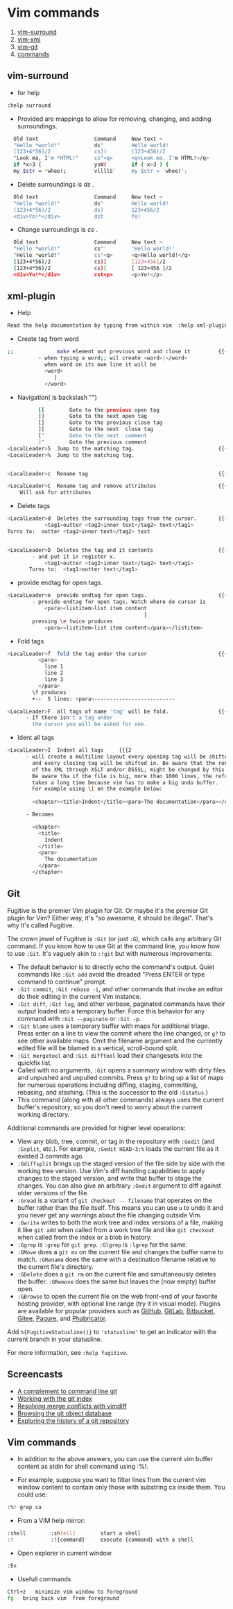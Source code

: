 # Vim commands
1. [vim-surround](#surround)
2. [vim-xml](#xml)
3. [vim-git](#git)
4. [commands](#cmd)

## vim-surround <a name="surround"></a>
- for help 
```bash
:help surround
```
- Provided are mappings to allow for removing, changing, and adding surroundings.
```bash
  Old text                  Command     New text ~
  "Hello *world!"           ds"         Hello world!
  [123+4*56]/2              cs])        (123+456)/2
  "Look ma, I'm *HTML!"     cs"<q>      <q>Look ma, I'm HTML!</q>
  if *x>3 {                 ysW(        if ( x>3 ) {
  my $str = *whee!;         vllllS'     my $str = 'whee!';

```
- Delete surroundings is *ds* .
```bash
  Old text                  Command     New text ~
  "Hello *world!"           ds"         Hello world!
  (123+4*56)/2              ds)         123+456/2
  <div>Yo!*</div>           dst         Yo!
```
- Change surroundings is *cs* .
```bash
  Old text                  Command     New text ~
  "Hello *world!"           cs"'        'Hello world!'
  "Hello *world!"           cs"<q>      <q>Hello world!</q>
  (123+4*56)/2              cs)]        [123+456]/2
  (123+4*56)/2              cs)[        [ 123+456 ]/2
  <div>Yo!*</div>           cst<p>      <p>Yo!</p>
```

## xml-plugin<a name="xml"></a>
- Help
```bash
Read the help documentation by typing from within vim  :help xml-plugin
```
- Create tag from word
```bash
;;              make element out previous word and close it         {{{2
          - when typing a word;; wil create <word>|</word>
            when word on its own line it will be
            <word>
               |
            </word>
```
- Navigation(<LocalLeader> is backslash "\")
```bash
          [[        Goto to the previous open tag 
          ]]        Goto to the next open tag 
          []        Goto to the previous close tag 
          ][        Goto to the next  close tag 
          ["        Goto to the next  comment
          ]"        Goto the previous comment
<LocalLeader>5  Jump to the matching tag.                           {{{2
<LocalLeader>%  Jump to the matching tag.   


<LocalLeader>c  Rename tag                                          {{{2

<LocalLeader>C  Rename tag and remove attributes                    {{{2
    Will ask for attributes
```
- Delete tags
```bash
<LocalLeader>d  Deletes the surrounding tags from the cursor.       {{{2
            <tag1>outter <tag2>inner text</tag2> text</tag1>
Turns to:  outter <tag2>inner text</tag2> text


<LocalLeader>D  Deletes the tag and it contents                     {{{2
        - and put it in register x.
            <tag1>outter <tag2>inner text</tag2> text</tag1>
       Turns to:  <tag1>outter text</tag1>
```
- provide endtag for open tags.

```bash
<LocalLeader>e  provide endtag for open tags.                       {{{2
        - provide endtag for open tags. Watch where de cursor is
            <para><listitem>list item content
                                            |
        pressing \e twice produces
            <para><listitem>list item content</para></listitem>
```

- Fold tags
```bash
<LocalLeader>f  fold the tag under the cursor                       {{{2
          <para>
            line 1
            line 2
            line 3
          </para>
        \f produces
        +--  5 lines: <para>--------------------------

<LocalLeader>F  all tags of name 'tag' will be fold.                {{{2
      - If there isn't a tag under
        the cursor you will be asked for one.
```
- Ident all tags
```bash
<LocalLeader>I  Indent all tags     {{{2
      - will create a multiline layout every opening tag will be shifted out
        and every closing tag will be shifted in. Be aware that the rendering
        of the XML through XSLT and/or DSSSL, might be changed by this.
        Be aware tha if the file is big, more than 1000 lines, the reformatting
        takes a long time because vim has to make a big undo buffer.
        For example using \I on the example below:
        
        <chapter><title>Indent</title><para>The documentation</para></chapter>

      - Becomes

        <chapter>
          <title>
            Indent
          </title>
          <para>
            The documentation
          </para>
        </chapter>
```
## Git <a name="git"></a>
Fugitive is the premier Vim plugin for Git.  Or maybe it's the premier Git
plugin for Vim?  Either way, it's "so awesome, it should be illegal".  That's
why it's called Fugitive.

The crown jewel of Fugitive is `:Git` (or just `:G`), which calls any
arbitrary Git command.  If you know how to use Git at the command line, you
know how to use `:Git`.  It's vaguely akin to `:!git` but with numerous
improvements:

* The default behavior is to directly echo the command's output.  Quiet
  commands like `:Git add` avoid the dreaded "Press ENTER or type command to
  continue" prompt.
* `:Git commit`, `:Git rebase -i`, and other commands that invoke an editor do
  their editing in the current Vim instance.
* `:Git diff`, `:Git log`, and other verbose, paginated commands have their
  output loaded into a temporary buffer.  Force this behavior for any command
  with `:Git --paginate` or `:Git -p`.
* `:Git blame` uses a temporary buffer with maps for additional triage.  Press
  enter on a line to view the commit where the line changed, or `g?` to see
  other available maps.  Omit the filename argument and the currently edited
  file will be blamed in a vertical, scroll-bound split.
* `:Git mergetool` and `:Git difftool` load their changesets into the quickfix
  list.
* Called with no arguments, `:Git` opens a summary window with dirty files and
  unpushed and unpulled commits.  Press `g?` to bring up a list of maps for
  numerous operations including diffing, staging, committing, rebasing, and
  stashing.  (This is the successor to the old `:Gstatus`.)
* This command (along with all other commands) always uses the current
  buffer's repository, so you don't need to worry about the current working
  directory.

Additional commands are provided for higher level operations:

* View any blob, tree, commit, or tag in the repository with `:Gedit` (and
  `:Gsplit`, etc.).  For example, `:Gedit HEAD~3:%` loads the current file as
  it existed 3 commits ago.
* `:Gdiffsplit` brings up the staged version of the file side by side with the
  working tree version.  Use Vim's diff handling capabilities to apply changes
  to the staged version, and write that buffer to stage the changes.  You can
  also give an arbitrary `:Gedit` argument to diff against older versions of
  the file.
* `:Gread` is a variant of `git checkout -- filename` that operates on the
  buffer rather than the file itself.  This means you can use `u` to undo it
  and you never get any warnings about the file changing outside Vim.
* `:Gwrite` writes to both the work tree and index versions of a file, making
  it like `git add` when called from a work tree file and like `git checkout`
  when called from the index or a blob in history.
* `:Ggrep` is `:grep` for `git grep`.  `:Glgrep` is `:lgrep` for the same.
* `:GMove` does a `git mv` on the current file and changes the buffer name to
  match.  `:GRename` does the same with a destination filename relative to the
  current file's directory.
* `:GDelete` does a `git rm` on the current file and simultaneously deletes
  the buffer.  `:GRemove` does the same but leaves the (now empty) buffer
  open.
* `:GBrowse` to open the current file on the web front-end of your favorite
  hosting provider, with optional line range (try it in visual mode).  Plugins
  are available for popular providers such as [GitHub][rhubarb.vim],
  [GitLab][fugitive-gitlab.vim], [Bitbucket][fubitive.vim],
  [Gitee][fugitive-gitee.vim], [Pagure][pagure], and
  [Phabricator][vim-phabricator].

[rhubarb.vim]: https://github.com/tpope/vim-rhubarb
[fugitive-gitlab.vim]: https://github.com/shumphrey/fugitive-gitlab.vim
[fubitive.vim]: https://github.com/tommcdo/vim-fubitive
[fugitive-gitee.vim]: https://github.com/linuxsuren/fugitive-gitee.vim
[pagure]: https://github.com/FrostyX/vim-fugitive-pagure
[vim-phabricator]: https://github.com/jparise/vim-phabricator

Add `%{FugitiveStatusline()}` to `'statusline'` to get an indicator
with the current branch in your statusline.

For more information, see `:help fugitive`.

## Screencasts

* [A complement to command line git](http://vimcasts.org/e/31)
* [Working with the git index](http://vimcasts.org/e/32)
* [Resolving merge conflicts with vimdiff](http://vimcasts.org/e/33)
* [Browsing the git object database](http://vimcasts.org/e/34)
* [Exploring the history of a git repository](http://vimcasts.org/e/35)

## Vim commands <a name="cmd"></a>
* In addition to the above answers, you can use the current vim buffer content as stdin for shell command using :%!.

* For example, suppose you want to filter lines from the current vim window content to contain only those with substring ca inside them. You could use:
```bash
:%! grep ca
```

* From a VIM help mirror:
```bash
:shell        :sh[ell]        start a shell
:!            :!{command}     execute {command} with a shell
```

* Open explorer in current window
```bash
:Ex
```

* Usefull commands
```bash
Ctrl+z - minimize vim window to foreground
fg - bring back vim  from foreground
```
